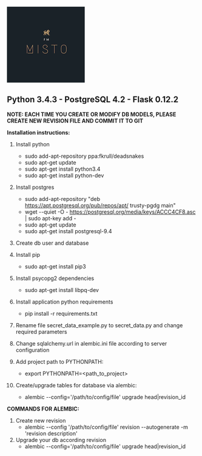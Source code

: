 ![MistoFM Logo](/fm_app/static/img/logo_album.png)
## Python 3.4.3 - PostgreSQL 4.2 - Flask 0.12.2

**NOTE: EACH TIME YOU CREATE OR MODIFY DB MODELS, PLEASE CREATE NEW REVISION FILE AND COMMIT IT TO GIT**

**Installation instructions:**

1. Install python
   * sudo add-apt-repository ppa:fkrull/deadsnakes
   * sudo apt-get update
   * sudo apt-get install python3.4
   * sudo apt-get install python-dev
1. Install postgres
   * sudo add-apt-repository "deb https://apt.postgresql.org/pub/repos/apt/ trusty-pgdg main"
   * wget --quiet -O - https://postgresql.org/media/keys/ACCC4CF8.asc | sudo apt-key add -
   * sudo apt-get update
   * sudo apt-get install postgresql-9.4
1. Create db user and database
1. Install pip
   * sudo apt-get install pip3
1. Install psycopg2 dependencies
   * sudo apt-get install libpq-dev
1. Install application python requirements
   * pip install -r requirements.txt
1. Rename file secret_data_example.py to secret_data.py and change required parameters
1. Change sqlalchemy.url in alembic.ini file according to server configuration
1. Add project path to PYTHONPATH:
   * export PYTHONPATH=<path_to_project>
1. Create/upgrade tables for database via alembic:

   * alembic --config='/path/to/config/file' upgrade head|revision_id

**COMMANDS FOR ALEMBIC:**
1. Create new revision
   * alembic --config '/path/to/config/file' revision --autogenerate -m 'revision description'
1. Upgrade your db according revision
   * alembic --config='/path/to/config/file' upgrade head|revision_id